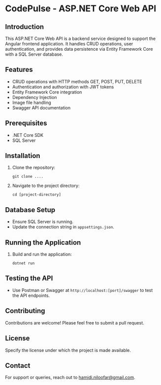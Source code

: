 # CodePulse - ASP.NET Core Web API

## Introduction
This ASP.NET Core Web API is a backend service designed to support the Angular frontend application. It handles CRUD operations, user authentication, and provides data persistence via Entity Framework Core with a SQL Server database.

## Features
- CRUD operations with HTTP methods GET, POST, PUT, DELETE
- Authentication and authorization with JWT tokens
- Entity Framework Core integration
- Dependency Injection
- Image file handling
- Swagger API documentation

## Prerequisites
- .NET Core SDK
- SQL Server

## Installation
1. Clone the repository:
   ```
   git clone ....
   ```
2. Navigate to the project directory:
   ```
   cd [project-directory]
   ```

## Database Setup
- Ensure SQL Server is running.
- Update the connection string in `appsettings.json`.

## Running the Application
1. Build and run the application:
   ```
   dotnet run
   ```

## Testing the API
- Use Postman or Swagger at `http://localhost:[port]/swagger` to test the API endpoints.

## Contributing
Contributions are welcome! Please feel free to submit a pull request.

## License
Specify the license under which the project is made available.

## Contact
For support or queries, reach out to hamidi.niloofar@gmail.com.
